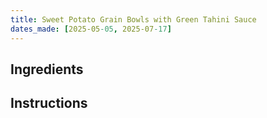 ```yaml
---
title: Sweet Potato Grain Bowls with Green Tahini Sauce
dates_made: [2025-05-05, 2025-07-17]
---
```


## Ingredients

## Instructions
